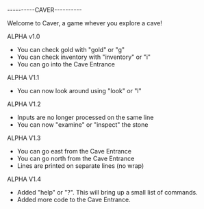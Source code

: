 ----------CAVER----------

Welcome to Caver, a game whever you explore a cave!

ALPHA v1.0
- You can check gold with "gold" or "g"
- You can check inventory with "inventory" or "i"
- You can go into the Cave Entrance

ALPHA V1.1
- You can now look around using "look" or "l"

ALPHA V1.2
- Inputs are no longer processed on the same line
- You can now "examine" or "inspect" the stone

ALPHA V1.3
- You can go east from the Cave Entrance
- You can go north from the Cave Entrance
- Lines are printed on separate lines (no wrap)

ALPHA V1.4
- Added "help" or "?". This will bring up a small list of commands.
- Added more code to the Cave Entrance.
